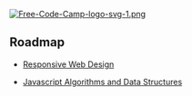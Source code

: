 [![Free-Code-Camp-logo-svg-1.png](https://i.postimg.cc/Kc69TdfV/Free-Code-Camp-logo-svg-1.png)](https://postimg.cc/dD9mPNzm)

## Roadmap

- [Responsive Web Design](https://github.com/Kroixyz/freecodecamp-courses/tree/master/responsive-web-design)

- [Javascript Algorithms and Data Structures](https://github.com/Kroixyz/freecodecamp-courses/tree/master/js-algorithms-and-data-structures)

